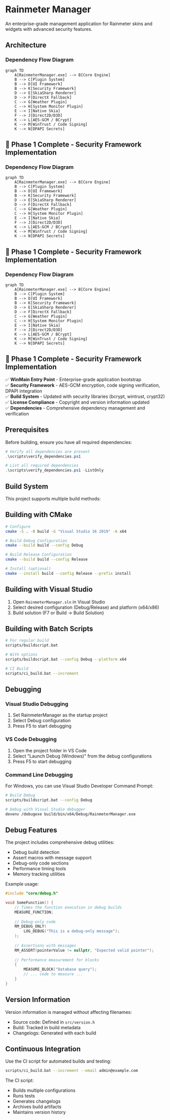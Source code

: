 # Rainmeter Manager

An enterprise-grade management application for Rainmeter skins and widgets with advanced security features.

## Architecture

### Dependency Flow Diagram

```mermaid
graph TD
    A[RainmeterManager.exe] --> B[Core Engine]
    B --> C[Plugin System]
    B --> D[UI Framework]
    B --> K[Security Framework]
    D --> E[SkiaSharp Renderer]
    D --> F[DirectX Fallback]
    C --> G[Weather Plugin]
    C --> H[System Monitor Plugin]
    E --> I[Native Skia]
    F --> J[Direct2D/D3D]
    K --> L[AES-GCM / BCrypt]
    K --> M[WinTrust / Code Signing]
    K --> N[DPAPI Secrets]
```

## 🚀 **Phase 1 Complete - Security Framework Implementation**

### Dependency Flow Diagram

```mermaid
graph TD
    A[RainmeterManager.exe] --> B[Core Engine]
    B --> C[Plugin System]
    B --> D[UI Framework]
    B --> K[Security Framework]
    D --> E[SkiaSharp Renderer]
    D --> F[DirectX Fallback]
    C --> G[Weather Plugin]
    C --> H[System Monitor Plugin]
    E --> I[Native Skia]
    F --> J[Direct2D/D3D]
    K --> L[AES-GCM / BCrypt]
    K --> M[WinTrust / Code Signing]
    K --> N[DPAPI Secrets]
```

## 🚀 **Phase 1 Complete - Security Framework Implementation**

### Dependency Flow Diagram

```mermaid
graph TD
    A[RainmeterManager.exe] --> B[Core Engine]
    B --> C[Plugin System]
    B --> D[UI Framework]
    B --> K[Security Framework]
    D --> E[SkiaSharp Renderer]
    D --> F[DirectX Fallback]
    C --> G[Weather Plugin]
    C --> H[System Monitor Plugin]
    E --> I[Native Skia]
    F --> J[Direct2D/D3D]
    K --> L[AES-GCM / BCrypt]
    K --> M[WinTrust / Code Signing]
    K --> N[DPAPI Secrets]
```

## 🚀 **Phase 1 Complete - Security Framework Implementation**

✅ **WinMain Entry Point** - Enterprise-grade application bootstrap  
✅ **Security Framework** - AES-GCM encryption, code signing verification, DPAPI integration  
✅ **Build System** - Updated with security libraries (bcrypt, wintrust, crypt32)  
✅ **License Compliance** - Copyright and version information updated  
✅ **Dependencies** - Comprehensive dependency management and verification

## Prerequisites

Before building, ensure you have all required dependencies:

```powershell
# Verify all dependencies are present
.\scripts\verify_dependencies.ps1

# List all required dependencies
.\scripts\verify_dependencies.ps1 -ListOnly
```

## Build System

This project supports multiple build methods:

## Building with CMake

```bash
# Configure
cmake -S . -B build -G "Visual Studio 16 2019" -A x64

# Build Debug Configuration
cmake --build build --config Debug

# Build Release Configuration
cmake --build build --config Release

# Install (optional)
cmake --install build --config Release --prefix install
```

## Building with Visual Studio

1. Open `RainmeterManager.sln` in Visual Studio
2. Select desired configuration (Debug/Release) and platform (x64/x86)
3. Build solution (F7 or Build → Build Solution)

## Building with Batch Scripts

```bash
# For regular build
scripts/buildscript.bat

# With options
scripts/buildscript.bat --config Debug --platform x64

# CI Build
scripts/ci_build.bat --increment
```

## Debugging

### Visual Studio Debugging

1. Set RainmeterManager as the startup project
2. Select Debug configuration
3. Press F5 to start debugging

### VS Code Debugging

1. Open the project folder in VS Code
2. Select "Launch Debug (Windows)" from the debug configurations
3. Press F5 to start debugging

### Command Line Debugging

For Windows, you can use Visual Studio Developer Command Prompt:

```bash
# Build Debug
scripts/buildscript.bat --config Debug

# Debug with Visual Studio debugger
devenv /debugexe build/bin/x64/Debug/RainmeterManager.exe
```

## Debug Features

The project includes comprehensive debug utilities:

- Debug build detection
- Assert macros with message support
- Debug-only code sections
- Performance timing tools
- Memory tracking utilities

Example usage:

```cpp
#include "core/debug.h"

void SomeFunction() {
    // Times the function execution in debug builds
    MEASURE_FUNCTION;
    
    // Debug-only code
    RM_DEBUG_ONLY(
        LOG_DEBUG("This is a debug-only message");
    );
    
    // Assertions with messages
    RM_ASSERT(pointerValue != nullptr, "Expected valid pointer");
    
    // Performance measurement for blocks
    {
        MEASURE_BLOCK("Database query");
        // ... code to measure ...
    }
}
```

## Version Information

Version information is managed without affecting filenames:
- Source code: Defined in `src/version.h`
- Build: Tracked in build metadata
- Changelogs: Generated with each build

## Continuous Integration

Use the CI script for automated builds and testing:

```bash
scripts/ci_build.bat --increment --email admin@example.com
```

The CI script:
- Builds multiple configurations
- Runs tests
- Generates changelogs
- Archives build artifacts
- Maintains version history
